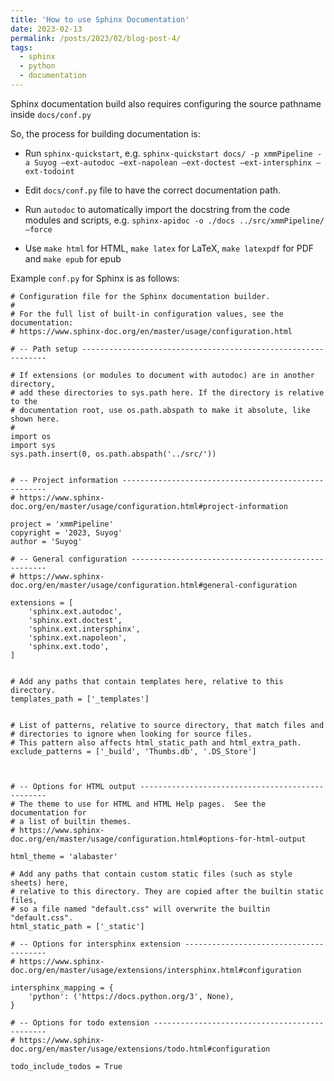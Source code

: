 ```yaml
---
title: 'How to use Sphinx Documentation'
date: 2023-02-13
permalink: /posts/2023/02/blog-post-4/
tags:
  - sphinx
  - python
  - documentation
---
```


Sphinx documentation build also requires configuring the source pathname inside `docs/conf.py`

So, the process for building documentation is:

- Run `sphinx-quickstart`, e.g. ``sphinx-quickstart docs/ -p xmmPipeline -a Suyog –ext-autodoc –ext-napolean –ext-doctest –ext-intersphinx –ext-todoint``

- Edit `docs/conf.py` file to have the correct documentation path.

- Run `autodoc` to automatically import the docstring from the code modules and scripts, e.g. ``sphinx-apidoc -o ./docs ../src/xmmPipeline/ –force``

- Use `make html` for HTML, `make latex` for LaTeX, `make latexpdf` for PDF and `make epub` for epub

Example `conf.py` for Sphinx is as follows:


```python3
# Configuration file for the Sphinx documentation builder.
#
# For the full list of built-in configuration values, see the documentation:
# https://www.sphinx-doc.org/en/master/usage/configuration.html

# -- Path setup --------------------------------------------------------------

# If extensions (or modules to document with autodoc) are in another directory,
# add these directories to sys.path here. If the directory is relative to the
# documentation root, use os.path.abspath to make it absolute, like shown here.
#
import os
import sys
sys.path.insert(0, os.path.abspath('../src/'))


# -- Project information -----------------------------------------------------
# https://www.sphinx-doc.org/en/master/usage/configuration.html#project-information

project = 'xmmPipeline'
copyright = '2023, Suyog'
author = 'Suyog'

# -- General configuration ---------------------------------------------------
# https://www.sphinx-doc.org/en/master/usage/configuration.html#general-configuration

extensions = [
    'sphinx.ext.autodoc',
    'sphinx.ext.doctest',
    'sphinx.ext.intersphinx',
    'sphinx.ext.napoleon',
    'sphinx.ext.todo',
]


# Add any paths that contain templates here, relative to this directory.
templates_path = ['_templates']


# List of patterns, relative to source directory, that match files and
# directories to ignore when looking for source files.
# This pattern also affects html_static_path and html_extra_path.
exclude_patterns = ['_build', 'Thumbs.db', '.DS_Store']



# -- Options for HTML output -------------------------------------------------
# The theme to use for HTML and HTML Help pages.  See the documentation for
# a list of builtin themes.
# https://www.sphinx-doc.org/en/master/usage/configuration.html#options-for-html-output

html_theme = 'alabaster'

# Add any paths that contain custom static files (such as style sheets) here,
# relative to this directory. They are copied after the builtin static files,
# so a file named "default.css" will overwrite the builtin "default.css".
html_static_path = ['_static']

# -- Options for intersphinx extension ---------------------------------------
# https://www.sphinx-doc.org/en/master/usage/extensions/intersphinx.html#configuration

intersphinx_mapping = {
    'python': ('https://docs.python.org/3', None),
}

# -- Options for todo extension ----------------------------------------------
# https://www.sphinx-doc.org/en/master/usage/extensions/todo.html#configuration

todo_include_todos = True
```
